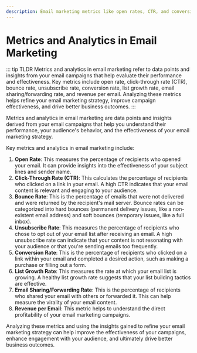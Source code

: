 ```yaml
---
description: Email marketing metrics like open rates, CTR, and conversions help you track campaign performance. Analyzing these insights lets you fine-tune your strategy for better results.
---
```


# Metrics and Analytics in Email Marketing

::: tip TLDR
Metrics and analytics in email marketing refer to data points and insights from your email campaigns that help evaluate their performance and effectiveness. Key metrics include open rate, click-through rate (CTR), bounce rate, unsubscribe rate, conversion rate, list growth rate, email sharing/forwarding rate, and revenue per email. Analyzing these metrics helps refine your email marketing strategy, improve campaign effectiveness, and drive better business outcomes.
:::

Metrics and analytics in email marketing are data points and insights derived from your email campaigns that help you understand their performance, your audience's behavior, and the effectiveness of your email marketing strategy.

Key metrics and analytics in email marketing include:

1. **Open Rate**: This measures the percentage of recipients who opened your email. It can provide insights into the effectiveness of your subject lines and sender name.
2. **Click-Through Rate (CTR)**: This calculates the percentage of recipients who clicked on a link in your email. A high CTR indicates that your email content is relevant and engaging to your audience.
3. **Bounce Rate**: This is the percentage of emails that were not delivered and were returned by the recipient's mail server. Bounce rates can be categorized into hard bounces (permanent delivery issues, like a non-existent email address) and soft bounces (temporary issues, like a full inbox).
4. **Unsubscribe Rate**: This measures the percentage of recipients who chose to opt out of your email list after receiving an email. A high unsubscribe rate can indicate that your content is not resonating with your audience or that you're sending emails too frequently.
5. **Conversion Rate**: This is the percentage of recipients who clicked on a link within your email and completed a desired action, such as making a purchase or filling out a form.
6. **List Growth Rate**: This measures the rate at which your email list is growing. A healthy list growth rate suggests that your list building tactics are effective.
7. **Email Sharing/Forwarding Rate**: This is the percentage of recipients who shared your email with others or forwarded it. This can help measure the virality of your email content.
8. **Revenue per Email**: This metric helps to understand the direct profitability of your email marketing campaigns.

Analyzing these metrics and using the insights gained to refine your email marketing strategy can help improve the effectiveness of your campaigns, enhance engagement with your audience, and ultimately drive better business outcomes.
